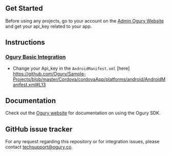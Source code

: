 ## Get Started

Before using any projects, go to your account on the [Admin Ogury Website](https://admin.ogury.co) and get your api_key related to your app.

## Instructions

### [Ogury Basic Integration](https://github.com/Ogury/Sample-Projects/tree/master/Cordova/cordovaApp)
* Change your Api_key in the `AndroidManifest.xml` [here]
https://github.com/Ogury/Sample-Projects/blob/master/Cordova/cordovaApp/platforms/android/AndroidManifest.xml#L13

## Documentation

Check out the [Ogury website](https://admin.ogury.co) for documentation on using the Ogury SDK.

## GitHub issue tracker

For any request regarding this repository or for integration issues, please contact techsupport@ogury.co.
